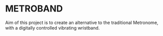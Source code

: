 # METROBAND
Aim of this project is to create an alternative to the traditional Metronome, with a digitally controlled vibrating wristband.
